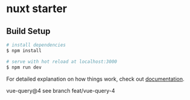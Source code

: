 # nuxt starter

## Build Setup

```bash
# install dependencies
$ npm install

# serve with hot reload at localhost:3000
$ npm run dev
```

For detailed explanation on how things work, check out [documentation](https://nuxtjs.org).

vue-query@4 see branch feat/vue-query-4
